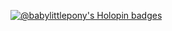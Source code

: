 [![@babylittlepony's Holopin badges](https://holopin.me/babylittlepony)](https://holopin.io/@babylittlepony)
